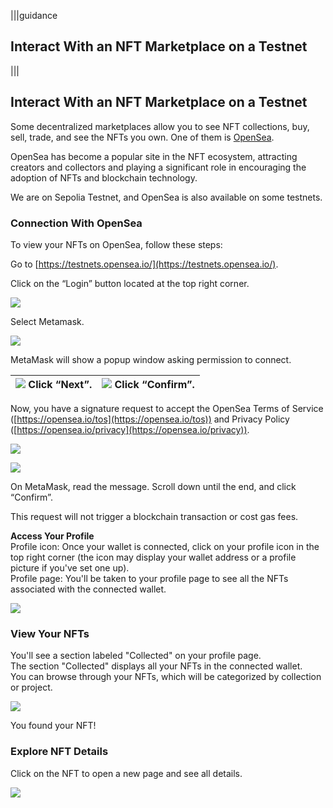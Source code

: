 |||guidance
## Interact With an NFT Marketplace on a Testnet

|||

## Interact With an NFT Marketplace on a Testnet


Some decentralized marketplaces allow you to see NFT collections, buy, sell, trade, and see the NFTs you own. One of them is [OpenSea](https://opensea.io/).

OpenSea has become a popular site in the NFT ecosystem, attracting creators and collectors and playing a significant role in encouraging the adoption of NFTs and blockchain technology.

We are on Sepolia Testnet, and OpenSea is also available on some testnets.

### Connection With OpenSea

To view your NFTs on OpenSea, follow these steps:

Go to [https://testnets.opensea.io/](https://testnets.opensea.io/).

Click on the “Login” button located at the top right corner.

![](.guides/img/04/image28.png)

Select Metamask.

![](.guides/img/04/image29.png)

MetaMask will show a popup window asking permission to connect.

| ![](.guides/img/04/image30.png) Click “Next”. | ![](.guides/img/04/image31.png) Click “Confirm”. |
| :---- | :---- |

Now, you have a signature request to accept the OpenSea Terms of Service ([https://opensea.io/tos](https://opensea.io/tos)) and Privacy Policy ([https://opensea.io/privacy](https://opensea.io/privacy)).

![](.guides/img/04/image32.png)

![](.guides/img/04/image33.png)

On MetaMask, read the message. Scroll down until the end, and click “Confirm”.

This request will not trigger a blockchain transaction or cost gas fees.

**Access Your Profile**  
Profile icon: Once your wallet is connected, click on your profile icon in the top right corner (the icon may display your wallet address or a profile picture if you've set one up).  
Profile page: You'll be taken to your profile page to see all the NFTs associated with the connected wallet.

![](.guides/img/04/image34.png)

### View Your NFTs

You'll see a section labeled "Collected" on your profile page.  
The section "Collected" displays all your NFTs in the connected wallet.   
You can browse through your NFTs, which will be categorized by collection or project.

![](.guides/img/04/image35.png)

You found your NFT\!

### Explore NFT Details

Click on the NFT to open a new page and see all details.

![](.guides/img/04/image36.png)
